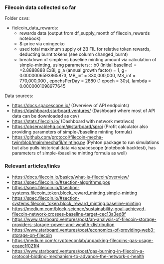 ### Filecoin data collected so far

Folder csvs:
* fielcoin_data_rewards: 
    - rewards data (output from df_supply_month of filecoin_rewards notebook)
    - $-price via coingecko
    - used total maximum supply of 2B FIL for relative token rewards, deducting burnt tokens (see column changed_burnt)
    - breakdown of simple vs baseline minting amount via calculation of simple-minting, using parameters: : b0 (initial baseline) = =2.8888888 ExBi, g_a (annual growth factor) = 1, g= 0.0000006593865873, MB_inf = 330,000,000, MS_inf = 770,000,000 , epochsPerDay = 2880 (1 epoch = 30s), lambda = 0.0000001098977645

Data sources:
- https://docs.spacescope.io/ (Overview of API endpoints)
- https://dashboard.starboard.ventures/ (Dashboard where most of API data can be downloaded as csv)
- https://stats.filecoin.io/ (Dashboard with network metriwcs)
- https://observablehq.com/@starboard/sproi (Profit calculator also providing parameters of simple-/baseline minting formula)
- https://github.com/protocol/filecoin-mecha-twin/blob/main/mechafil/minting.py (Pyhton package to run simulations but also pulls historical data via spacescope (notebook backtest), has parameters of simple-/baseline minting formula as well)


### Relevant articles/links

- https://docs.filecoin.io/basics/what-is-filecoin/overview/
- https://spec.filecoin.io/#section-algorithms.pos
- https://spec.filecoin.io/#section-systems.filecoin_token.block_reward_minting.simple-minting
- https://spec.filecoin.io/#section-systems.filecoin_token.block_reward_minting.baseline-minting
- https://medium.com/block-science/sustainability-goal-achieved-filecoin-network-crosses-baseline-target-cec13a3ed8f
- https://www.starboard.ventures/post/an-analysis-of-filecoin-storage-providers-storage-power-and-wealth-distribution
- https://www.starboard.ventures/post/economics-of-providing-web3-storage-on-filecoin
- https://medium.com/cryptoeconlab/unpacking-filecoins-gas-usage-ecaec1f021f4
- https://www.starboard.ventures/post/gas-burning-in-filecoin-a-protocol-bidding-mechanism-to-advance-the-network-s-health




